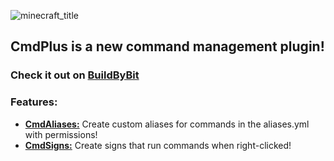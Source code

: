 ![minecraft_title](https://github.com/user-attachments/assets/27ea5a9e-7238-4125-962d-18fd7c85d291)

## CmdPlus is a new command management plugin!
### Check it out on [BuildByBit](https://builtbybit.com/resources/cmdplus.58077/)

### Features:
 - **[CmdAliases:](https://github.com/JuliusH1/CmdPlus/wiki/CmdAlias)** Create custom aliases for commands in the aliases.yml with permissions!
 - **[CmdSigns:](https://github.com/JuliusH1/CmdPlus/wiki/CmdSigns)** Create signs that run commands when right-clicked! 
